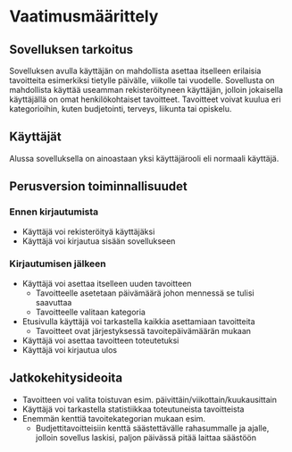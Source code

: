 # Vaatimusmäärittely

## Sovelluksen tarkoitus

Sovelluksen avulla käyttäjän on mahdollista asettaa itselleen erilaisia tavoitteita esimerkiksi tietylle päivälle, viikolle tai vuodelle. Sovellusta on mahdollista käyttää useamman rekisteröityneen käyttäjän, jolloin jokaisella käyttäjällä on omat henkilökohtaiset tavoitteet. Tavoitteet voivat kuulua eri kategorioihin, kuten budjetointi, terveys, liikunta tai opiskelu. 

## Käyttäjät

Alussa sovelluksella on ainoastaan yksi käyttäjärooli eli normaali käyttäjä.

## Perusversion toiminnallisuudet

### Ennen kirjautumista

* Käyttäjä voi rekisteröityä käyttäjäksi
* Käyttäjä voi kirjautua sisään sovellukseen

### Kirjautumisen jälkeen

* Käyttäjä voi asettaa itselleen uuden tavoitteen
	* Tavoitteelle asetetaan päivämäärä johon mennessä se tulisi saavuttaa
	* Tavoitteelle valitaan kategoria
* Etusivulla käyttäjä voi tarkastella kaikkia asettamiaan tavoitteita
	* Tavoitteet ovat järjestyksessä tavoitepäivämäärän mukaan
* Käyttäjä voi asettaa tavoitteen toteutetuksi
* Käyttäjä voi kirjautua ulos

## Jatkokehitysideoita

* Tavoitteen voi valita toistuvan esim. päivittäin/viikottain/kuukausittain
* Käyttäjä voi tarkastella statistiikkaa toteutuneista tavoitteista
* Enemmän kenttiä tavoitekategorian mukaan esim.
	* Budjettitavoitteisiin kenttä säästettävälle rahasummalle ja ajalle, jolloin sovellus laskisi, paljon päivässä pitää laittaa säästöön


